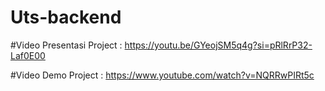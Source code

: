 # Uts-backend
#Video Presentasi Project : https://youtu.be/GYeojSM5q4g?si=pRlRrP32-Laf0E00

#Video Demo Project : https://www.youtube.com/watch?v=NQRRwPIRt5c
